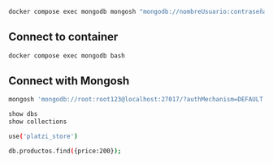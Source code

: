 ```sh
docker compose exec mongodb mongosh "mongodb://nombreUsuario:contraseña@localhost:27017/?authMechanism=DEFAULT&tls=false"

```

## Connect to container
```sh
docker compose exec mongodb bash

```
## Connect with Mongosh

```sh
mongosh 'mongodb://root:root123@localhost:27017/?authMechanism=DEFAULT'

```

```sh
show dbs
show collections

```

```sh
use('platzi_store')

db.productos.find({price:200});

```